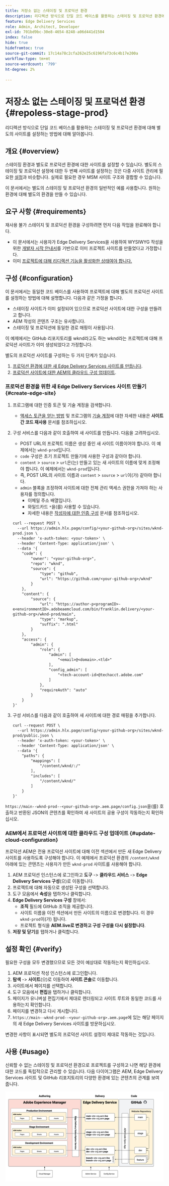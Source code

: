 ```yaml
---
title: 저장소 없는 스테이징 및 프로덕션 환경
description: 리디렉션 방식으로 단일 코드 베이스를 활용하는 스테이징 및 프로덕션 환경에 대해 별도의 사이트를 설정하는 방법에 대해 알아봅니다.
feature: Edge Delivery Services
role: Admin, Architect, Developer
exl-id: 701bd9bc-30e8-4654-8248-a06d441d1504
index: false
hide: true
hidefromtoc: true
source-git-commit: 17c14a78c2cfa262e25c6196fa73c6c4b17e200a
workflow-type: tm+mt
source-wordcount: '799'
ht-degree: 2%

---
```


# 저장소 없는 스테이징 및 프로덕션 환경 {#repoless-stage-prod}

리디렉션 방식으로 단일 코드 베이스를 활용하는 스테이징 및 프로덕션 환경에 대해 별도의 사이트를 설정하는 방법에 대해 알아봅니다.

## 개요 {#overview}

스테이징 환경과 별도로 프로덕션 환경에 대한 사이트를 설정할 수 있습니다. 별도의 스테이징 및 프로덕션 설정에 대한 두 번째 사이트를 설정하는 것은 다중 사이트 관리에 필요한 [설정](/help/edge/wysiwyg-authoring/repoless-msm.md)과 비슷합니다. 실제로 필요한 경우 MSM 사이트 구조와 결합할 수 있습니다.

이 문서에서는 별도의 스테이징 및 프로덕션 환경의 일반적인 예를 사용합니다. 원하는 환경에 대해 별도의 환경을 만들 수 있습니다.

## 요구 사항 {#requirements}

재사용 불가 스테이지 및 프로덕션 환경을 구성하려면 먼저 다음 작업을 완료해야 합니다.

* 이 문서에서는 사용자가 Edge Delivery Services을 사용하여 WYSIWYG 작성을 위한 [개발자 시작 안내서](/help/edge/wysiwyg-authoring/edge-dev-getting-started.md)를 기반으로 이미 프로젝트 사이트를 만들었다고 가정합니다.
* 이미 [프로젝트에 대해 리디렉션 기능을 활성화한 상태여야 합니다.](/help/edge/wysiwyg-authoring/repoless.md)

## 구성 {#configuration}

이 문서에서는 동일한 코드 베이스를 사용하여 프로젝트에 대해 별도의 프로덕션 사이트를 설정하는 방법에 대해 설명합니다. 다음과 같은 가정을 합니다.

* 스테이징 사이트가 이미 설정되어 있으므로 프로덕션 사이트에 대한 구성을 만들려고 합니다.
* AEM 작성의 콘텐츠 구조는 유사합니다.
* 스테이징 및 프로덕션에 동일한 경로 매핑이 사용됩니다.

이 예제에서는 GitHub 리포지토리를 wknd라고도 하는 wknd라는 프로젝트에 대해 프로덕션 사이트가 이미 생성되었다고 가정합니다.

별도의 프로덕션 사이트를 구성하는 두 가지 단계가 있습니다.

1. [프로덕션 환경에 대한 새 Edge Delivery Services 사이트를 만듭니다](#create-edge-site).
1. [프로덕션 사이트에 대한 AEM의 클라우드 구성 업데이트](#update-cloud-configuration).

### 프로덕션 환경을 위한 새 Edge Delivery Services 사이트 만들기 {#create-edge-site}

1. 프로그램에 대한 인증 토큰 및 기술 계정을 검색합니다.
   * [액세스 토큰을 얻는 방법](/help/edge/wysiwyg-authoring/repoless.md#access-token) 및 프로그램의 [기술 계정](/help/edge/wysiwyg-authoring/repoless.md#access-control)에 대한 자세한 내용은 **사이트 간 코드 재사용** 문서를 참조하십시오.
1. 구성 서비스를 다음과 같이 호출하여 새 사이트를 만듭니다. 다음을 고려하십시오.
   * POST URL의 프로젝트 이름은 생성 중인 새 사이트 이름이어야 합니다. 이 예제에서는 `wknd-prod`입니다.
   * `code` 구성은 초기 프로젝트 만들기에 사용한 구성과 같아야 합니다.
   * `content` > `source` > `url`은(는) 만들고 있는 새 사이트의 이름에 맞게 조정해야 합니다. 이 예제에서는 `wknd-prod`입니다.
   * 즉, POST URL의 사이트 이름과 `content` > `source` > `url`이(가) 같아야 합니다.
   * `admin` 블록을 조정하여 사이트에 대한 전체 관리 액세스 권한을 가져야 하는 사용자를 정의합니다.
      * 이메일 주소 배열입니다.
      * 와일드카드 `*`을(를) 사용할 수 있습니다.
      * 자세한 내용은 [작성자에 대한 인증 구성](https://www.aem.live/docs/authentication-setup-authoring#default-roles) 문서를 참조하십시오.

   ```text
   curl --request POST \
     --url https://admin.hlx.page/config/<your-github-org>/sites/wknd-prod.json \
     --header 'x-auth-token: <your-token>' \
     --header 'Content-Type: application/json' \
     --data '{
       "code": {
           "owner": "<your-github-org>",
           "repo": "wknd",
           "source": {
               "type": "github",
               "url": "https://github.com/<your-github-org>/wknd"
           }
       },
       "content": {
           "source": {
               "url": "https://author-p<programID>-e<environmentID>.adobeaemcloud.com/bin/franklin.delivery/<your-github-org>/wknd-prod/main",
               "type": "markup",
               "suffix": ".html"
           }
       },
       "access": {
           "admin": {
               "role": {
                   "admin": [
                       "<email>@<domain>.<tld>"
                   ],
                   "config_admin": [
                       "<tech-account-id>@techacct.adobe.com"
                   ]
               },
               "requireAuth": "auto"
           }
       }
   }'
   ```

1. 구성 서비스를 다음과 같이 호출하여 새 사이트에 대한 경로 매핑을 추가합니다.

   ```text
   curl --request POST \
     --url https://admin.hlx.page/config/<your-github-org>/sites/wknd-prod/public.json \
     --header 'x-auth-token: <your-token>' \
     --header 'Content-Type: application/json' \
     --data '{
       "paths": {
           "mappings": [
               "/content/wknd/:/"
           ],
           "includes": [
               "/content/wknd/"
           ]
       }
   }'
   ```

`https://main--wknd-prod--<your-github-org>.aem.page/config.json`을(를) 호출하고 반환된 JSON의 콘텐츠를 확인하여 새 사이트의 공용 구성이 작동하는지 확인하십시오.

### AEM에서 프로덕션 사이트에 대한 클라우드 구성 업데이트 {#update-cloud-configuration}

프로덕션 AEM은 전용 프로덕션 사이트에 대해 이전 섹션에서 만든 새 Edge Delivery 사이트를 사용하도록 구성해야 합니다. 이 예제에서 프로덕션 환경의 `/content/wknd` 아래에 있는 콘텐츠는 사용자가 만든 `wknd-prod` 사이트를 사용해야 합니다.

1. AEM 프로덕션 인스턴스에 로그인하고 **도구** -> **클라우드 서비스** -> **Edge Delivery Services 구성**(으)로 이동합니다.
1. 프로젝트에 대해 자동으로 생성된 구성을 선택합니다.
1. 도구 모음에서 **속성**&#x200B;을 탭하거나 클릭합니다.
1. **Edge Delivery Services 구성** 창에서:
   * **조직** 필드에 GitHub 조직을 제공합니다.
   * 사이트 이름을 이전 섹션에서 만든 사이트의 이름으로 변경합니다. 이 경우 `wknd-prod`이(가) 됩니다.
   * 프로젝트 형식을 **AEM.live로 변경하고 구성 구성을 다시 설정합니다**.
1. **저장 및 닫기**&#x200B;를 탭하거나 클릭합니다.

## 설정 확인 {#verify}

필요한 구성을 모두 변경했으므로 모든 것이 예상대로 작동하는지 확인하십시오.

1. AEM 프로덕션 작성 인스턴스에 로그인합니다.
1. **탐색** -> **사이트**(으)로 이동하여 **사이트 콘솔**&#x200B;로 이동합니다.
1. 사이트에서 페이지를 선택합니다.
1. 도구 모음에서 **편집**&#x200B;을 탭하거나 클릭합니다.
1. 페이지가 유니버설 편집기에서 제대로 렌더링되고 사이트 루트와 동일한 코드를 사용하는지 확인합니다.
1. 페이지를 변경하고 다시 게시합니다.
1. `https://main--wknd-prod--<your-github-org>.aem.page`에 있는 해당 페이지의 새 Edge Delivery Services 사이트를 방문하십시오.

변경한 사항이 표시되면 별도의 프로덕션 사이트 설정이 제대로 작동하는 것입니다.

## 사용 {#usage}

신뢰할 수 없는 스테이징 및 프로덕션 환경으로 프로젝트를 구성하고 나면 해당 환경에 대한 코드를 독립적으로 관리할 수 있습니다. 다음 다이어그램은 AEM, Edge Delivery Services 사이트 및 GitHub 리포지토리의 다양한 환경에 있는 콘텐츠의 관계를 보여 줍니다.

![AEM 환경 그림 및 문제 해결 프로덕션/스테이징 환경](assets/repoless/aem-edge-github.png)

